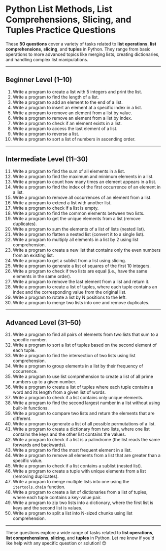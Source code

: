 # Python List Methods, List Comprehensions, Slicing, and Tuples Practice Questions

These **50 questions** cover a variety of tasks related to **list operations**, **list comprehensions**, **slicing**, and **tuples** in Python. They range from basic operations to more advanced topics like merging lists, creating dictionaries, and handling complex list manipulations.

---

## Beginner Level (1–10)

1. Write a program to create a list with 5 integers and print the list.
2. Write a program to find the length of a list.
3. Write a program to add an element to the end of a list.
4. Write a program to insert an element at a specific index in a list.
5. Write a program to remove an element from a list by value.
6. Write a program to remove an element from a list by index.
7. Write a program to check if an element exists in a list.
8. Write a program to access the last element of a list.
9. Write a program to reverse a list.
10. Write a program to sort a list of numbers in ascending order.

---

## Intermediate Level (11–30)

11. Write a program to find the sum of all elements in a list.
12. Write a program to find the maximum and minimum elements in a list.
13. Write a program to count how many times an element appears in a list.
14. Write a program to find the index of the first occurrence of an element in a list.
15. Write a program to remove all occurrences of an element from a list.
16. Write a program to extend a list with another list.
17. Write a program to check if a list is empty.
18. Write a program to find the common elements between two lists.
19. Write a program to get the unique elements from a list (remove duplicates).
20. Write a program to sum the elements of a list of lists (nested list).
21. Write a program to flatten a nested list (convert it to a single list).
22. Write a program to multiply all elements in a list by 2 using list comprehension.
23. Write a program to create a new list that contains only the even numbers from an existing list.
24. Write a program to get a sublist from a list using slicing.
25. Write a program to generate a list of squares of the first 10 integers.
26. Write a program to check if two lists are equal (i.e., have the same elements in the same order).
27. Write a program to remove the last element from a list and return it.
28. Write a program to create a list of tuples, where each tuple contains an index and the corresponding value from the original list.
29. Write a program to rotate a list by N positions to the left.
30. Write a program to merge two lists into one and remove duplicates.

---

## Advanced Level (31–50)

31. Write a program to find all pairs of elements from two lists that sum to a specific number.
32. Write a program to sort a list of tuples based on the second element of each tuple.
33. Write a program to find the intersection of two lists using list comprehension.
34. Write a program to group elements in a list by their frequency of occurrence.
35. Write a program to use list comprehension to create a list of all prime numbers up to a given number.
36. Write a program to create a list of tuples where each tuple contains a word and its length from a given list of words.
37. Write a program to check if a list contains only unique elements.
38. Write a program to find the second largest number in a list without using built-in functions.
39. Write a program to compare two lists and return the elements that are different.
40. Write a program to generate a list of all possible permutations of a list.
41. Write a program to create a dictionary from two lists, where one list contains the keys and the other list contains the values.
42. Write a program to check if a list is a palindrome (the list reads the same forwards and backwards).
43. Write a program to find the most frequent element in a list.
44. Write a program to remove all elements from a list that are greater than a specific value.
45. Write a program to check if a list contains a sublist (nested list).
46. Write a program to create a tuple with unique elements from a list (removing duplicates).
47. Write a program to merge multiple lists into one using the `itertools.chain` function.
48. Write a program to create a list of dictionaries from a list of tuples, where each tuple contains a key-value pair.
49. Write a program to zip two lists into a dictionary, where the first list is keys and the second list is values.
50. Write a program to split a list into N-sized chunks using list comprehension.

---

These questions explore a wide range of tasks related to **list operations**, **list comprehensions**, **slicing**, and **tuples** in Python. Let me know if you'd like help with any specific question or solution! 😊
